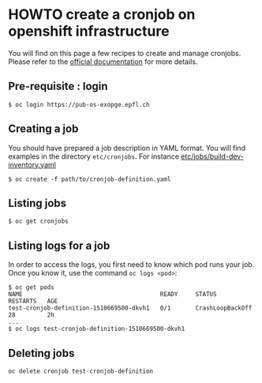 # HOWTO create a cronjob on openshift infrastructure

You will find on this page a few recipes to create and manage cronjobs.
Please refer to the [official documentation](https://docs.openshift.org/latest/dev_guide/cron_jobs.html) for more details.

## Pre-requisite : login

    $ oc login https://pub-os-exopge.epfl.ch

## Creating a job

You should have prepared a job description in YAML format. You will find examples in the directory `etc/cronjobs`. For instance [etc/jobs/build-dev-inventory.yaml](../../etc/jobs/build-dev-inventory.yaml)

    $ oc create -f path/to/cronjob-definition.yaml

## Listing jobs

    $ oc get cronjobs

## Listing logs for a job

In order to access the logs, you first need to know which pod runs your job. Once you know it, use the command `oc logs <pod>`:

    $ oc get pods
    NAME                                       READY     STATUS             RESTARTS   AGE
    test-cronjob-definition-1510669500-dkvh1   0/1       CrashLoopBackOff   28         2h
    ...
    $ oc logs test-cronjob-definition-1510669500-dkvh1

## Deleting jobs

    oc delete cronjob test-cronjob-definition
